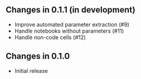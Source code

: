 ## Changes in 0.1.1 (in development)

* Improve automated parameter extraction (#9)
* Handle notebooks without parameters (#11)
* Handle non-code cells (#12)

## Changes in 0.1.0

* Initial release
